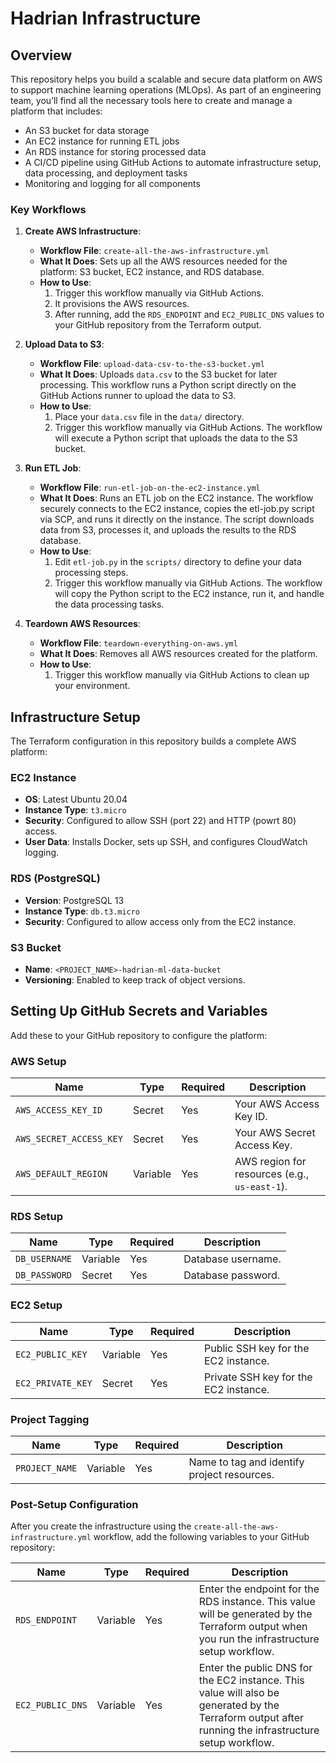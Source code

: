# Hadrian Infrastructure

## Overview

This repository helps you build a scalable and secure data platform on AWS to support machine learning operations (MLOps). As part of an engineering team, you’ll find all the necessary tools here to create and manage a platform that includes:

- An S3 bucket for data storage
- An EC2 instance for running ETL jobs
- An RDS instance for storing processed data
- A CI/CD pipeline using GitHub Actions to automate infrastructure setup, data processing, and deployment tasks
- Monitoring and logging for all components

### Key Workflows

1. **Create AWS Infrastructure**:
   - **Workflow File**: `create-all-the-aws-infrastructure.yml`
   - **What It Does**: Sets up all the AWS resources needed for the platform: S3 bucket, EC2 instance, and RDS database.
   - **How to Use**:
     1. Trigger this workflow manually via GitHub Actions.
     2. It provisions the AWS resources.
     3. After running, add the `RDS_ENDPOINT` and `EC2_PUBLIC_DNS` values to your GitHub repository from the Terraform output.

2. **Upload Data to S3**:
   - **Workflow File**: `upload-data-csv-to-the-s3-bucket.yml`
   - **What It Does**: Uploads `data.csv` to the S3 bucket for later processing. This workflow runs a Python script directly on the GitHub Actions runner to upload the data to S3.
   - **How to Use**:
     1. Place your `data.csv` file in the `data/` directory.
     2. Trigger this workflow manually via GitHub Actions. The workflow will execute a Python script that uploads the data to the S3 bucket.

3. **Run ETL Job**:
   - **Workflow File**: `run-etl-job-on-the-ec2-instance.yml`
   - **What It Does**: Runs an ETL job on the EC2 instance. The workflow securely connects to the EC2 instance, copies the etl-job.py script via SCP, and runs it directly on the instance. The script downloads data from S3, processes it, and uploads the results to the RDS database.
   - **How to Use**:
     1. Edit `etl-job.py` in the `scripts/` directory to define your data processing steps.
     2. Trigger this workflow manually via GitHub Actions. The workflow will copy the Python script to the EC2 instance, run it, and handle the data processing tasks.

4. **Teardown AWS Resources**:
   - **Workflow File**: `teardown-everything-on-aws.yml`
   - **What It Does**: Removes all AWS resources created for the platform.
   - **How to Use**:
     1. Trigger this workflow manually via GitHub Actions to clean up your environment.

## Infrastructure Setup

The Terraform configuration in this repository builds a complete AWS platform:

### EC2 Instance

- **OS**: Latest Ubuntu 20.04
- **Instance Type**: `t3.micro`
- **Security**: Configured to allow SSH (port 22) and HTTP (powrt 80) access.
- **User Data**: Installs Docker, sets up SSH, and configures CloudWatch logging.

### RDS (PostgreSQL)

- **Version**: PostgreSQL 13
- **Instance Type**: `db.t3.micro`
- **Security**: Configured to allow access only from the EC2 instance.

### S3 Bucket

- **Name**: `<PROJECT_NAME>-hadrian-ml-data-bucket`
- **Versioning**: Enabled to keep track of object versions.

## Setting Up GitHub Secrets and Variables

Add these to your GitHub repository to configure the platform:

### AWS Setup

| **Name**               | **Type**  | **Required** | **Description**                                                                 |
|------------------------|-----------|--------------|---------------------------------------------------------------------------------|
| `AWS_ACCESS_KEY_ID`     | Secret    | Yes          | Your AWS Access Key ID. |
| `AWS_SECRET_ACCESS_KEY` | Secret    | Yes          | Your AWS Secret Access Key. |
| `AWS_DEFAULT_REGION`    | Variable  | Yes          | AWS region for resources (e.g., `us-east-1`).|

### RDS Setup

| **Name**          | **Type**  | **Required** | **Description**                        |
|-------------------|-----------|--------------|----------------------------------------|
| `DB_USERNAME`     | Variable  | Yes          | Database username. |
| `DB_PASSWORD`     | Secret    | Yes          | Database password. |

### EC2 Setup

| **Name**          | **Type**  | **Required** | **Description**                        |
|-------------------|-----------|--------------|----------------------------------------|
| `EC2_PUBLIC_KEY`  | Variable  | Yes          | Public SSH key for the EC2 instance. |
| `EC2_PRIVATE_KEY` | Secret    | Yes          | Private SSH key for the EC2 instance. |

### Project Tagging

| **Name**          | **Type**  | **Required** | **Description**                        |
|-------------------|-----------|--------------|----------------------------------------|
| `PROJECT_NAME`    | Variable  | Yes          | Name to tag and identify project resources. |

### Post-Setup Configuration

After you create the infrastructure using the `create-all-the-aws-infrastructure.yml` workflow, add the following variables to your GitHub repository:

| **Name**          | **Type**  | **Required** | **Description**                        |
|-------------------|-----------|--------------|----------------------------------------|
| `RDS_ENDPOINT`    | Variable  | Yes          | Enter the endpoint for the RDS instance. This value will be generated by the Terraform output when you run the infrastructure setup workflow. |
| `EC2_PUBLIC_DNS`  | Variable  | Yes          | Enter the public DNS for the EC2 instance. This value will also be generated by the Terraform output after running the infrastructure setup workflow. |

